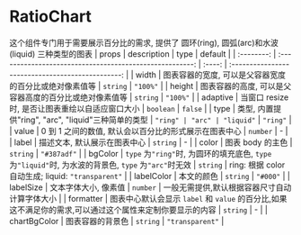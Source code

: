 # RatioChart

这个组件专门用于需要展示百分比的需求, 提供了 圆环(ring), 圆弧(arc)和水波(liquid) 三种类型的图表
| props | description | type | default |
| :--------: | :------------------------------------------------------: | :----: | :-----------------------------------------------: |
| width | 图表容器的宽度, 可以是父容器宽度的百分比或绝对像素值等 | `string` | `"100%"` |
| height | 图表容器的高度, 可以是父容器高度的百分比或绝对像素值等 | `string` | `"100%"` |
| adaptive | 当窗口 resize 时, 是否让图表重绘以自适应窗口大小 | `boolean` | `false` |
| type | 类型, 内置提供"ring", "arc", "liquid"三种简单的类型 | `"ring" | "arc" | "liquid"` | `"ring"` |
| value | 0 到 1 之间的数值, 默认会以百分比的形式展示在图表中心 | `number` | - |
| label | 描述文本, 默认展示在图表中心 | `string` | - |
| color | 图表 body 的主色 | `string` | `"#387adf"` |
| bgColor | `type` 为`"ring"`时, 为圆环的填充底色, `type` 为`"liquid"`时, 为水波的背景色, `type` 为`"arc"`时无效 | `string` | ring: 根据 color 自动生成; liquid: `"transparent"` |
| labelColor | 本文的颜色 | `string` | `"#000"` |
| labelSize | 文本字体大小, 像素值 | `number` | 一般无需提供,默认根据容器尺寸自动计算字体大小 |
| formatter | 图表中心默认会显示 `label` 和 `value` 的百分比,如果这不满足你的需求,可以通过这个属性来定制你要显示的内容 | `string` | - |
| chartBgColor | 图表容器的背景色 | `string` | `"transparent"` |
